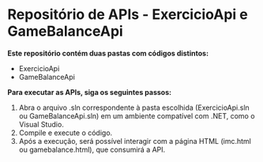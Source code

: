 # **Repositório de APIs - ExercicioApi e GameBalanceApi**

**Este repositório contém duas pastas com códigos distintos:**
- ExercicioApi
- GameBalanceApi
  
**Para executar as APIs, siga os seguintes passos:**
1. Abra o arquivo .sln correspondente à pasta escolhida (ExercicioApi.sln ou GameBalanceApi.sln) em um ambiente compatível com .NET, como o Visual Studio.
2. Compile e execute o código.
3. Após a execução, será possível interagir com a página HTML (imc.html ou gamebalance.html), que consumirá a API.
